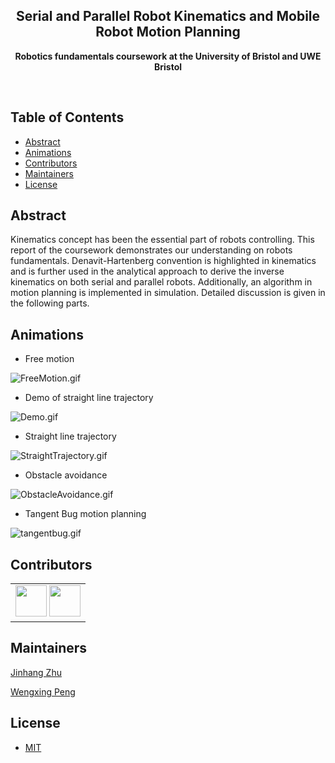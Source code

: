 <h2 align="center">Serial and Parallel Robot Kinematics and Mobile Robot Motion Planning</h2>
<p align="center"><b>Robotics fundamentals coursework at the University of Bristol and UWE Bristol</b></p>

<br>
<h2>Table of Contents</h2>
<!-- TOC -->

- [Abstract](#abstract)
- [Animations](#animations)
- [Contributors](#contributors)
- [Maintainers](#maintainers)
- [License](#license)

<!-- /TOC -->


## Abstract

Kinematics concept has been the essential part of robots controlling. This report of the coursework demonstrates our understanding on robots fundamentals. Denavit-Hartenberg convention is highlighted in kinematics and is further used in the analytical approach to derive the inverse kinematics on both serial and parallel robots. Additionally, an algorithm in motion planning is implemented in simulation. Detailed discussion is given in the following parts.

## Animations

- Free motion

![FreeMotion.gif](https://i.loli.net/2019/12/12/3DkBoHf5Xvy8Tih.gif)

- Demo of straight line trajectory

![Demo.gif](https://i.loli.net/2019/12/12/olvb5t1EmenNIWG.gif)

- Straight line trajectory

![StraightTrajectory.gif](https://i.loli.net/2019/12/12/QH4OkUiJxonrv6F.gif)

- Obstacle avoidance

![ObstacleAvoidance.gif](https://i.loli.net/2019/12/12/Ouem3GIiE7RWJpF.gif)

- Tangent Bug motion planning

![tangentbug.gif](https://i.loli.net/2019/12/12/EGiyncH5ljA3Q6B.gif)

## Contributors

<table>
    <tbody>
        <tr>
            <td>
                <a target="_blank" href="https://github.com/JinhangZhu"><img width="50px" src="https://en.gravatar.com/userimage/145161997/7c14f4bb588f11647cd83f7388fb415a.jpg?size=200"></a>
                <a target="_blank" href="https://github.com/WenxingPeng"><img width="50px" src="https://avatars1.githubusercontent.com/u/49303832?s=460&v=4"></a>
            </td>
        </tr>
    </tbody>
</table>

## Maintainers

[Jinhang Zhu](https://github.com/JinhangZhu)

[Wengxing Peng](https://github.com/JinhangZhu)

## License

- [MIT](https://opensource.org/licenses/MIT)
